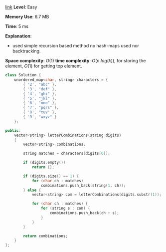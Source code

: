 #

[link]()
**Level**: Easy

**Memory Use**: 6.7 MB

**Time**: 5 ms

**Explanation**:

-   used simple recursion based method no hash-maps used nor backtracking.

**Space complexity**: $O(1)$
**time complexity**: $O(n.log(k))$, for storing the element, $O(1)$ for getting top element.

```cpp
class Solution {
    unordered_map<char, string> characters = {
        { '2', "abc" },
        { '3', "def" },
        { '4', "ghi" },
        { '5', "jkl" },
        { '6', "mno" },
        { '7', "pqrs" },
        { '8', "tuv" },
        { '9', "wxyz" }
    };

public:
    vector<string> letterCombinations(string digits)
    {
        vector<string> combinations;

        string matches = characters[digits[0]];

        if (digits.empty())
            return {};

        if (digits.size() == 1) {
            for (char ch : matches)
                combinations.push_back(string(1, ch));
        } else {
            vector<string> com = letterCombinations(digits.substr(1));

            for (char ch : matches) {
                for (string s : com) {
                    combinations.push_back(ch + s);
                }
            }
        }

        return combinations;
    }
};
```
